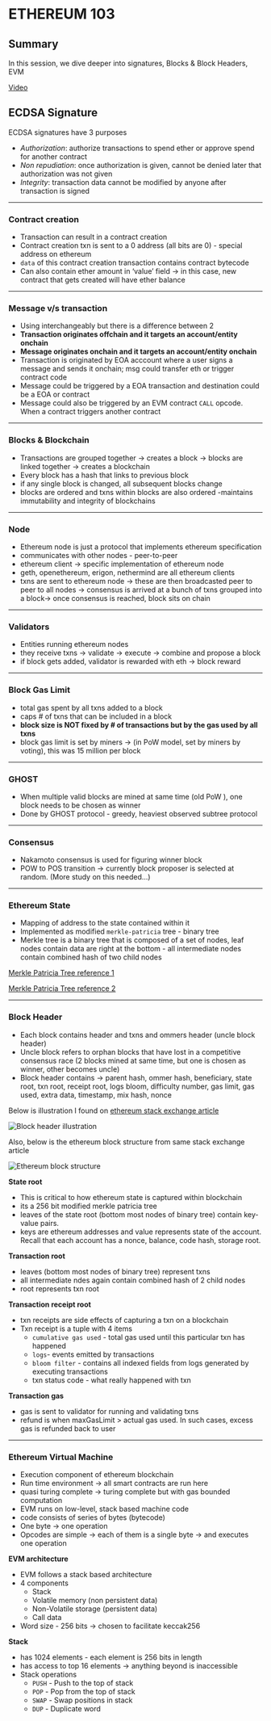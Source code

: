 # ETHEREUM 103

## Summary

In this session, we dive deeper into signatures, Blocks & Block Headers, EVM

[Video](https://www.youtube.com/watch?v=ltvTIr4K63s)

## ECDSA Signature

ECDSA signatures have 3 purposes

- _Authorization_: authorize transactions to spend ether or approve spend for another contract
- _Non repudiation_: once authorization is given, cannot be denied later that authorization was not given
- _Integrity_: transaction data cannot be modified by anyone after transaction is signed

---

### Contract creation

- Transaction can result in a contract creation
- Contract creation txn is sent to a 0 address (all bits are 0) - special address on ethereum
- `data` of this contract creation transaction contains contract bytecode
- Can also contain ether amount in ‘value’ field → in this case, new contract that gets created will have ether balance

---

### Message v/s transaction

- Using interchangeably but there is a difference between 2
- **Transaction originates offchain and it targets an account/entity onchain**
- **Message originates onchain and it targets an account/entity onchain**
- Transaction is originated by EOA acccount where a user signs a message and sends it onchain; msg could transfer eth or trigger contract code
- Message could be triggered by a EOA transaction and destination could be a EOA or contract
- Message could also be triggered by an EVM contract `CALL` opcode. When a contract triggers another contract

---

### Blocks & Blockchain

- Transactions are grouped together → creates a block → blocks are linked together → creates a blockchain
- Every block has a hash that links to previous block
- if any single block is changed, all subsequent blocks change
- blocks are ordered and txns within blocks are also ordered -maintains immutability and integrity of blockchains

---

### Node

- Ethereum node is just a protocol that implements ethereum specification
- communicates with other nodes - peer-to-peer
- ethereum client → specific implementation of ethereum node
- geth, openethereum, erigon, nethermind are all ethereum clients
- txns are sent to ethereum node → these are then broadcasted peer to peer to all nodes → consensus is arrived at a bunch of txns grouped into a block→ once consensus is reached, block sits on chain

---

### Validators

- Entities running ethereum nodes
- they receive txns → validate → execute → combine and propose a block
- if block gets added, validator is rewarded with eth → block reward

---

### Block Gas Limit

- total gas spent by all txns added to a block
- caps # of txns that can be included in a block
- **block size is NOT fixed by # of transactions but by the gas used by all txns**
- block gas limit is set by miners → (in PoW model, set by miners by voting), this was 15 million per block

---

### GHOST

- When multiple valid blocks are mined at same time (old PoW ), one block needs to be chosen as winner
- Done by GHOST protocol - greedy, heaviest observed subtree protocol

---

### Consensus

- Nakamoto consensus is used for figuring winner block
- POW to POS transition → currently block proposer is selected at random. (More study on this needed...)

---

### Ethereum State

- Mapping of address to the state contained within it
- Implemented as modified `merkle-patricia` tree - binary tree
- Merkle tree is a binary tree that is composed of a set of nodes, leaf nodes contain data are right at the bottom - all intermediate nodes contain combined hash of two child nodes

[Merkle Patricia Tree reference 1](https://medium.com/codechain/modified-merkle-patricia-trie-how-ethereum-saves-a-state-e6d7555078dd)

[Merkle Patricia Tree reference 2](https://ethereum.stackexchange.com/questions/6415/eli5-how-does-a-merkle-patricia-trie-tree-work)

---

### Block Header

- Each block contains header and txns and ommers header (uncle block header)
- Uncle block refers to orphan blocks that have lost in a competitive consensus race (2 blocks mined at same time, but one is chosen as winner, other becomes uncle)
- Block header contains -> parent hash, ommer hash, beneficiary, state root, txn root, receipt root, logs bloom, difficulty number, gas limit, gas used, extra data, timestamp, mix hash, nonce

Below is illustration I found on [ethereum stack exchange article](https://ethereum.stackexchange.com/questions/268/ethereum-block-architecture)

![Block header illustration](../images/Block-Header-Illustration.png)

Also, below is the ethereum block structure from same stack exchange article

![Ethereum block structure](../images/Eth%20Block%20structure.jpeg)

**State root**

- This is critical to how ethereum state is captured within blockchain
- its a 256 bit modified merkle patricia tree
- leaves of the state root (bottom most nodes of binary tree) contain key-value pairs.
- keys are ethereum addresses and value represents state of the account. Recall that each account has a nonce, balance, code hash, storage root.

**Transaction root**

- leaves (bottom most nodes of binary tree) represent txns
- all intermediate ndes again contain combined hash of 2 child nodes
- root represents txn root

**Transaction receipt root**

- txn receipts are side effects of capturing a txn on a blockchain
- Txn receipt is a tuple with 4 items
  - `cumulative gas used` - total gas used until this particular txn has happened
  - `logs`- events emitted by transactions
  - `bloom filter` - contains all indexed fields from logs generated by executing transactions
  - txn status code - what really happened with txn

**Transaction gas**

- gas is sent to validator for running and validating txns
- refund is when maxGasLimit > actual gas used. In such cases, excess gas is refunded back to user

---

### Ethereum Virtual Machine

- Execution component of ethereum blockchain
- Run time environment → all smart contracts are run here
- quasi turing complete → turing complete but with gas bounded computation
- EVM runs on low-level, stack based machine code
- code consists of series of bytes (bytecode)
- One byte → one operation
- Opcodes are simple → each of them is a single byte → and executes one operation

**EVM architecture**

- EVM follows a stack based architecture
- 4 components
  - Stack
  - Volatile memory (non persistent data)
  - Non-Volatile storage (persistent data)
  - Call data
- Word size - 256 bits → chosen to facilitate keccak256

**Stack**

- has 1024 elements - each element is 256 bits in length
- has access to top 16 elements → anything beyond is inaccessible
- Stack operations
  - `PUSH` - Push to the top of stack
  - `POP` - Pop from the top of stack
  - `SWAP` - Swap positions in stack
  - `DUP` - Duplicate word
